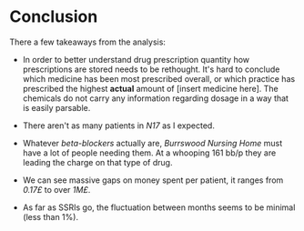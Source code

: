 # Conclusion

There a few takeaways from the analysis:

* In order to better understand drug prescription quantity how prescriptions
  are stored needs to be rethought. It's hard to conclude which medicine has
  been most prescribed overall, or which practice has prescribed the highest
  **actual** amount of [insert medicine here]. The chemicals do not carry any
  information regarding dosage in a way that is easily parsable.

* There aren't as many patients in _N17_ as I expected.

* Whatever _beta-blockers_ actually are, _Burrswood Nursing Home_ must have a
  lot of people needing them. At a whooping 161 bb/p they are leading the
  charge on that type of drug.

* We can see massive gaps on money spent per patient, it ranges from _0.17£_ to
  over _1M£_.

* As far as SSRIs go, the fluctuation between months seems to be minimal (less
  than 1%).
